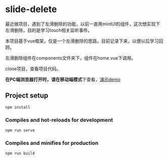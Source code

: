# slide-delete

最近做项目，遇到了左滑删除的功能，以前一直用mintUI的组件，这次想实现下左滑删除，目的是学习touch相关监听事件。

本项目基于vue框架，仅是一个左滑删除的思路，目前记录下来，以便以后学习回顾。

左滑删除组件在components文件夹下，组件在home.vue下调用。

clone项目，查看项目代码。

**在PC端浏览器打开时，请在移动端模式**下查看，[演示demo](https://xiaoyongcoder.github.io/slide-delete) 

## Project setup
```
npm install
```

### Compiles and hot-reloads for development
```
npm run serve
```

### Compiles and minifies for production
```
npm run build
```
